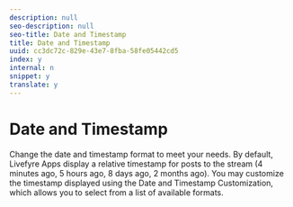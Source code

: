 ```yaml
---
description: null
seo-description: null
seo-title: Date and Timestamp
title: Date and Timestamp
uuid: cc3dc72c-829e-43e7-8fba-58fe05442cd5
index: y
internal: n
snippet: y
translate: y
---
```


# Date and Timestamp

Change the date and timestamp format to meet your needs.
By default, Livefyre Apps display a relative timestamp for posts to the stream (4 minutes ago, 5 hours ago, 8 days ago, 2 months ago).
You may customize the timestamp displayed using the Date and Timestamp Customization, which allows you to select from a list of available formats.
